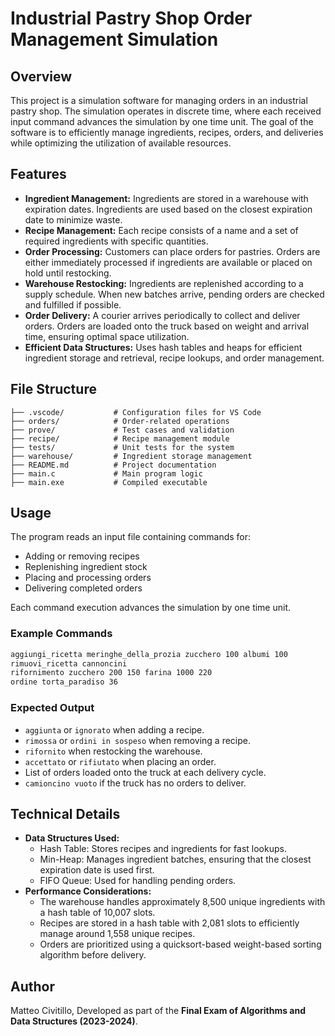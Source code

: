 # Industrial Pastry Shop Order Management Simulation

## Overview
This project is a simulation software for managing orders in an industrial pastry shop. The simulation operates in discrete time, where each received input command advances the simulation by one time unit. The goal of the software is to efficiently manage ingredients, recipes, orders, and deliveries while optimizing the utilization of available resources.

## Features
- **Ingredient Management:** Ingredients are stored in a warehouse with expiration dates. Ingredients are used based on the closest expiration date to minimize waste.
- **Recipe Management:** Each recipe consists of a name and a set of required ingredients with specific quantities.
- **Order Processing:** Customers can place orders for pastries. Orders are either immediately processed if ingredients are available or placed on hold until restocking.
- **Warehouse Restocking:** Ingredients are replenished according to a supply schedule. When new batches arrive, pending orders are checked and fulfilled if possible.
- **Order Delivery:** A courier arrives periodically to collect and deliver orders. Orders are loaded onto the truck based on weight and arrival time, ensuring optimal space utilization.
- **Efficient Data Structures:** Uses hash tables and heaps for efficient ingredient storage and retrieval, recipe lookups, and order management.

## File Structure
```
├── .vscode/           # Configuration files for VS Code
├── orders/            # Order-related operations
├── prove/             # Test cases and validation
├── recipe/            # Recipe management module
├── tests/             # Unit tests for the system
├── warehouse/         # Ingredient storage management
├── README.md          # Project documentation
├── main.c             # Main program logic
├── main.exe           # Compiled executable
```

## Usage
The program reads an input file containing commands for:
- Adding or removing recipes
- Replenishing ingredient stock
- Placing and processing orders
- Delivering completed orders

Each command execution advances the simulation by one time unit.

### Example Commands
```sh
aggiungi_ricetta meringhe_della_prozia zucchero 100 albumi 100
rimuovi_ricetta cannoncini
rifornimento zucchero 200 150 farina 1000 220
ordine torta_paradiso 36
```

### Expected Output
- `aggiunta` or `ignorato` when adding a recipe.
- `rimossa` or `ordini in sospeso` when removing a recipe.
- `rifornito` when restocking the warehouse.
- `accettato` or `rifiutato` when placing an order.
- List of orders loaded onto the truck at each delivery cycle.
- `camioncino vuoto` if the truck has no orders to deliver.

## Technical Details
- **Data Structures Used:**
  - Hash Table: Stores recipes and ingredients for fast lookups.
  - Min-Heap: Manages ingredient batches, ensuring that the closest expiration date is used first.
  - FIFO Queue: Used for handling pending orders.
- **Performance Considerations:**
  - The warehouse handles approximately 8,500 unique ingredients with a hash table of 10,007 slots.
  - Recipes are stored in a hash table with 2,081 slots to efficiently manage around 1,558 unique recipes.
  - Orders are prioritized using a quicksort-based weight-based sorting algorithm before delivery.

## Author
Matteo Civitillo,
Developed as part of the **Final Exam of Algorithms and Data Structures (2023-2024)**.

